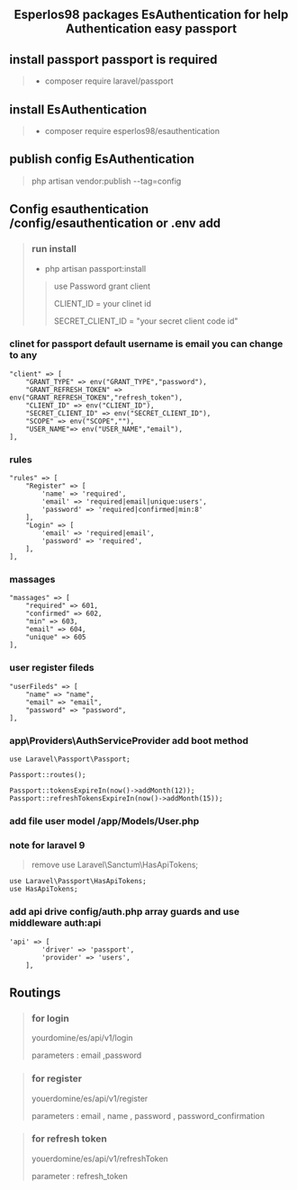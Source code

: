 ## <p align="center"> Esperlos98 packages EsAuthentication for help Authentication easy passport </p>

## install passport passport is required
> 
>    - composer require laravel/passport
     
 ## install EsAuthentication
>
> - composer require esperlos98/esauthentication

 ## publish config EsAuthentication
 >
 > php artisan vendor:publish --tag=config
    

 ## Config  esauthentication /config/esauthentication or .env add
>
>  ### run install 
>  - php artisan passport:install 
>> use Password grant client
>>  <p>CLIENT_ID = your clinet id</p>
>>  SECRET_CLIENT_ID = "your secret client code id"
>>  
> <p></p>

### clinet for passport default username is email you can  change to any 
    "client" => [
        "GRANT_TYPE" => env("GRANT_TYPE","password"),
        "GRANT_REFRESH_TOKEN" => env("GRANT_REFRESH_TOKEN","refresh_token"),
        "CLIENT_ID" => env("CLIENT_ID"), 
        "SECRET_CLIENT_ID" => env("SECRET_CLIENT_ID"),
        "SCOPE" => env("SCOPE",""),
        "USER_NAME"=> env("USER_NAME","email"),
    ],
### rules   
    "rules" => [
        "Register" => [
            'name' => 'required',
            'email' => 'required|email|unique:users',
            'password' => 'required|confirmed|min:8'
        ],
        "Login" => [
            'email' => 'required|email',
            'password' => 'required',
        ],
    ],
### massages    
    "massages" => [
        "required" => 601,
        "confirmed" => 602,
        "min" => 603,
        "email" => 604,
        "unique" => 605
    ],
### user register fileds     
    "userFileds" => [
        "name" => "name",
        "email" => "email",
        "password" => "password",
    ],


### app\Providers\AuthServiceProvider add boot method 
    use Laravel\Passport\Passport;

    Passport::routes();

    Passport::tokensExpireIn(now()->addMonth(12));
    Passport::refreshTokensExpireIn(now()->addMonth(15));


### add file user model /app/Models/User.php

###  <p>note for laravel 9</p> 

> remove use Laravel\Sanctum\HasApiTokens;

    use Laravel\Passport\HasApiTokens;
    use HasApiTokens;

### add api drive  config/auth.php array guards and use middleware auth:api

    'api' => [
            'driver' => 'passport',
            'provider' => 'users',
        ],


## Routings
> ### for login 
> <p>yourdomine/es/api/v1/login</p>
> <p>parameters : email ,password</p> 

> ### for register  
> <p>youerdomine/es/api/v1/register</p>
> <p>parameters : email , name , password , password_confirmation</p>

> ### for refresh token  
> <p>youerdomine/es/api/v1/refreshToken</p>
> <p> parameter : refresh_token </p>

